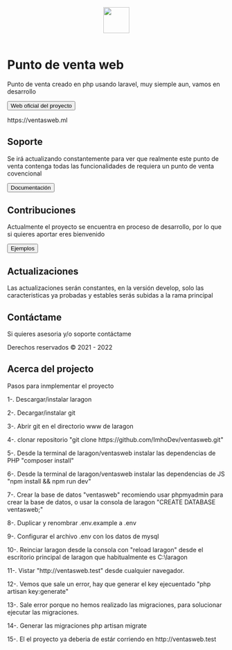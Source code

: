 <header class="pb-3 mb-4 border-bottom">
	<a href="/" class="d-flex align-items-center text-dark text-decoration-none">
		<img width="60" height="60" src="https://cdn-icons-png.flaticon.com/512/3408/3408740.png" class="custom-logo"></img>
		<span class="pt-8 mt-4">  </span>
	</a>
</header>

<div class="p-5 mb-4 bg-light rounded-3">
	<div class="container-fluid py-5">
		<h1 class="display-5 fw-bold">Punto de venta web</h1>
		<p class="col-md-8 fs-4">Punto de venta creado en php usando laravel, muy siemple aun, vamos en desarrollo</p>
		<button class="btn btn-primary btn-lg" type="button">Web oficial del proyecto</button>
        <p> https://ventasweb.ml </p>
<div class="row align-items-md-stretch">
	<div class="col-md-6">
		<div class="h-100 p-5 text-white bg-dark rounded-3">
			<h2>Soporte</h2>
			<p>Se irá actualizando constantemente para ver que realmente este punto de venta contenga todas las funcionalidades de requiera un punto de venta covencional</p>
			<button class="btn btn-outline-light" type="button">Documentación</button>
		</div>
	</div>
	<div class="col-md-6">
		<div class="h-100 p-5 bg-light border rounded-3">
			<h2>Contribuciones</h2>
			<p>Actualmente el proyecto se encuentra en proceso de desarrollo, por lo que si quieres aportar eres bienvenido</p>
			<button href="ventasweb.ml" class="btn btn-outline-secondary" type="button">Ejemplos</button>
            <h2>Actualizaciones</h2>
			<p>Las actualizaciones serán constantes, en la versión develop, solo las caracteristicas ya probadas y estables serás subidas a la rama principal </p>
            <h2>Contáctame </h2>
			<p>Si quieres asesoria y/o soporte contáctame</p>
		</div>
	</div>
</div>

<footer class="pt-3 mt-4 text-muted border-top">
	Derechos reservados &copy; 2021 - 2022
</footer>


## Acerca del projecto

Pasos para inmplementar el proyecto

<p>1-. Descargar/instalar laragon</p>
<p>2-. Decargar/instalar git</p>
<p>3-. Abrir git en el directorio www de laragon</p>
<p>4-. clonar repositorio "git clone https://github.com/ImhoDev/ventasweb.git"</p>
<p>5-. Desde la terminal de laragon/ventasweb instalar las dependencias de PHP "composer install"</p>
<p>6-. Desde la terminal de laragon/ventasweb instalar las dependencias de JS "npm install && npm run dev"</p>
<p>7-. Crear la base de datos "ventasweb" recomiendo usar phpmyadmin para crear la base de datos, o usar la consola de laragon "CREATE DATABASE ventasweb;"</p>
<p>8-. Duplicar y renombrar .env.example a .env</o>
<p>9-. Configurar el archivo .env con los datos de mysql</p>
<p>10-. Reinciar laragon desde la consola con "reload laragon" desde el escritorio principal de laragon que habitualmente es C:\laragon </p>
<p>11-. Vistar "http://ventasweb.test" desde cualquier navegador.</p>
<p>12-. Vemos que sale un error, hay que generar el key ejecuentado "php artisan key:generate"</p>
<p>13-. Sale error porque no hemos realizado las migraciones, para solucionar ejecutar las migraciones. </p>
<p>14-. Generar las migraciones
	php artisan migrate    
<p>15-. El el proyecto ya deberia de estár corriendo en http://ventasweb.test

